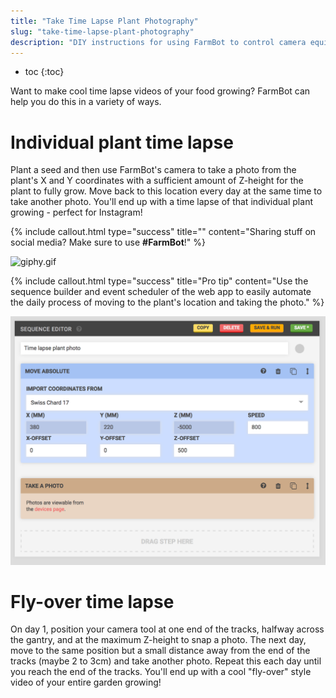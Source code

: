 ```yaml
---
title: "Take Time Lapse Plant Photography"
slug: "take-time-lapse-plant-photography"
description: "DIY instructions for using FarmBot to control camera equipment for time lapse photography of your plants growing"
---
```


* toc
{:toc}

Want to make cool time lapse videos of your food growing? FarmBot can help you do this in a variety of ways.

# Individual plant time lapse

Plant a seed and then use FarmBot's camera to take a photo from the plant's X and Y coordinates with a sufficient amount of Z-height for the plant to fully grow. Move back to this location every day at the same time to take another photo. You'll end up with a time lapse of that individual plant growing - perfect for Instagram!

{%
include callout.html
type="success"
title=""
content="Sharing stuff on social media? Make sure to use **#FarmBot**!"
%}



![giphy.gif](_images/giphy.gif)



{%
include callout.html
type="success"
title="Pro tip"
content="Use the sequence builder and event scheduler of the web app to easily automate the daily process of moving to the plant's location and taking the photo."
%}



![Screen Shot 2017-02-14 at 10.27.19 AM.png](_images/Screen_Shot_2017-02-14_at_10.27.19_AM.png)



# Fly-over time lapse

On day 1, position your camera tool at one end of the tracks, halfway across the gantry, and at the maximum Z-height to snap a photo. The next day, move to the same position but a small distance away from the end of the tracks (maybe 2 to 3cm) and take another photo. Repeat this each day until you reach the end of the tracks. You'll end up with a cool "fly-over" style video of your entire garden growing!
